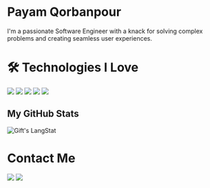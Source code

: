 # Payam Qorbanpour

I'm a passionate Software Engineer with a knack for solving complex problems and creating seamless user experiences. 

# 🛠️ Technologies I Love

<div id="banner">
  <img src="https://img.shields.io/badge/-go-black?style=for-the-badge&logo=go"/>
  <img src="https://img.shields.io/badge/-kubernetes-black?style=for-the-badge&logo=kubernetes"/>
  <img src="https://img.shields.io/badge/-c-black?style=for-the-badge&logo=c"/>
  <img src="https://img.shields.io/badge/Python-%2312100E.svg?logo=python&style=for-the-badge"/>
  <img src="https://img.shields.io/badge/-ai-black?style=for-the-badge&logo=ai"/>
</div>


 <!-- GitHub section -->
 ##  My GitHub Stats 
 
 <div>
   <img align="center" src="https://github-readme-streak-stats.herokuapp.com/?user=payamqorbanpour" alt="Gift's LangStat" />
</div>

<!-- GitHub section: END -->

# Contact Me
[![](https://img.shields.io/badge/-Mail-black?style=for-the-badge&logo=gmail)](mailto:payamqorbanpour@gmail.com)
[![](https://img.shields.io/badge/-LinkedIn-black?style=for-the-badge&logo=linkedin)](https://linkedin.com/in/payamqorbanpour)
